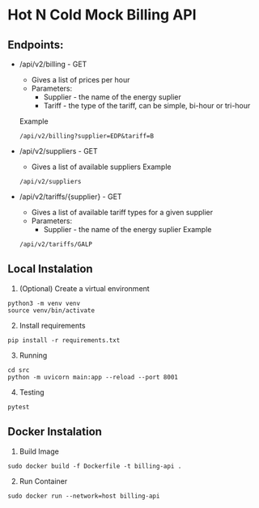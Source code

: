 # Hot N Cold Mock Billing API

## Endpoints:

-  /api/v2/billing - GET
    - Gives a list of prices per hour
    - Parameters:
        - Supplier - the name of the energy suplier
        - Tariff - the type of the tariff, can be simple, bi-hour or tri-hour
    
    Example
    ```
    /api/v2/billing?supplier=EDP&tariff=B
    ```
- /api/v2/suppliers - GET
    - Gives a list of available suppliers
    Example
    ```
    /api/v2/suppliers
    ```
- /api/v2/tariffs/{supplier} - GET
    - Gives a list of available tariff types for a given supplier
    - Parameters:
        - Supplier - the name of the energy suplier
    Example
    ```
    /api/v2/tariffs/GALP
    ```

## Local Instalation

1. (Optional) Create a virtual environment
```
python3 -m venv venv
source venv/bin/activate
```

2. Install requirements
```
pip install -r requirements.txt
```

3. Running 
```
cd src
python -m uvicorn main:app --reload --port 8001
```

4. Testing
```
pytest
```

## Docker Instalation

1. Build Image
```
sudo docker build -f Dockerfile -t billing-api .
```

2. Run Container
```
sudo docker run --network=host billing-api
```